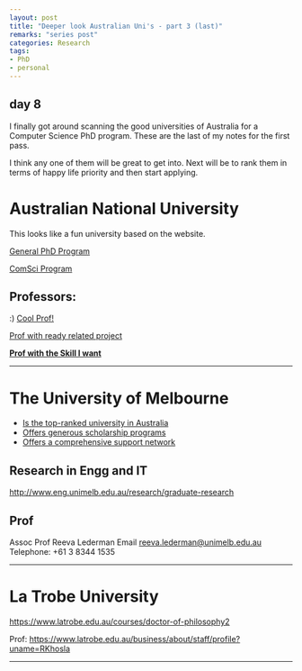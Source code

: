 ```yaml
---
layout: post
title: "Deeper look Australian Uni's - part 3 (last)"	
remarks: "series post"
categories: Research
tags: 
- PhD
- personal
---
```



## day 8

I finally got around scanning the good universities of Australia for a Computer Science PhD program. These are the last of my notes for the first pass. 

I think any one of them will be great to get into. Next will be to rank them in terms of happy life priority and then start applying. 



# Australian National University

This looks like a fun university based on the website.

[General PhD Program](http://www.anu.edu.au/study/study-options/doctor-of-philosophy-phd)

[ComSci Program](https://cecs.anu.edu.au/study/phd-mphil)

## Professors:
:)  [Cool Prof!](https://cecs.anu.edu.au/people/lynette-johns-boast) 

[Prof with ready related project](https://cecs.anu.edu.au/people/ramesh-sankaranarayana)

[**Prof with the Skill I want**](https://cecs.anu.edu.au/people/shayne-flint)

------------


# The University of Melbourne

* [Is the top-ranked university in Australia](https://about.unimelb.edu.au/facts-and-figures)
* [Offers generous scholarship programs](https://scholarships.unimelb.edu.au/)
* [Offers a comprehensive support network](http://services.unimelb.edu.au/finder)

## Research in Engg and IT

http://www.eng.unimelb.edu.au/research/graduate-research

## Prof
Assoc Prof Reeva Lederman
Email
reeva.lederman@unimelb.edu.au
Telephone:  +61 3 8344 1535


-------------------

# La Trobe University

https://www.latrobe.edu.au/courses/doctor-of-philosophy2

Prof:
https://www.latrobe.edu.au/business/about/staff/profile?uname=RKhosla

-------------
